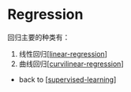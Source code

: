 # Regression
回归主要的种类有：
1. 线性回归[[linear-regression]]
2. 曲线回归[[curvilinear-regression]]




- back to [[supervised-learning]]



[//begin]: # "Autogenerated link references for markdown compatibility"
[linear-regression]: linear-regression "Linear Regression"
[curvilinear-regression]: curvilinear-regression "Curvilinear Regression"
[supervised-learning]: supervised-learning "Supervised Learning"
[//end]: # "Autogenerated link references"